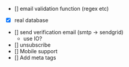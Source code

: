  - [] email validation function (regex etc)
 - [x] real database
 - [] send verification email (smtp -> sendgrid)
   - use IO?
 - [] unsubscribe
 - [] Mobile support
 - [] Add meta tags

